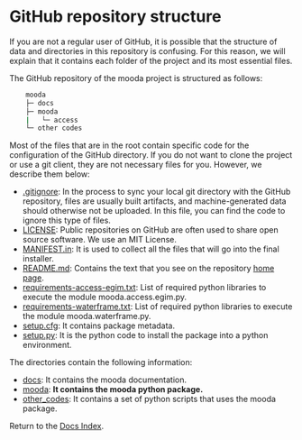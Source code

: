 # GitHub repository structure

If you are not a regular user of GitHub, it is possible that the structure of data and directories in this repository is confusing. For this reason, we will explain that it contains each folder of the project and its most essential files.

The GitHub repository of the mooda project is structured as follows:

```bash
    mooda
    ├─ docs
    ├─ mooda
    |   └─ access
    └─ other codes
```

Most of the files that are in the root contain specific code for the configuration of the GitHub directory. If you do not want to clone the project or use a git client, they are not necessary files for you. However, we describe them below:

* [.gitignore](https://github.com/rbardaji/mooda/blob/master/.gitignore): In the process to sync your local git directory with the GitHub repository, files are usually built artifacts, and machine-generated data should otherwise not be uploaded. In this file, you can find the code to ignore this type of files.
* [LICENSE](https://github.com/rbardaji/mooda/blob/master/LICENSE): Public repositories on GitHub are often used to share open source software. We use an MIT License.
* [MANIFEST.in](https://github.com/rbardaji/mooda/blob/master/MANIFEST.in): It is used to collect all the files that will go into the final installer.
* [README.md](https://github.com/rbardaji/mooda/blob/master/README.md): Contains the text that you see on the repository [home page](https://github.com/rbardaji/mooda).
* [requirements-access-egim.txt](requirements-access-egim.txt): List of required python libraries to execute the module mooda.access.egim.py.
* [requirements-waterframe.txt](https://github.com/rbardaji/mooda/blob/master/requirements-waterframe.txt): List of required python libraries to execute the module mooda.waterframe.py.
* [setup.cfg](https://github.com/rbardaji/mooda/blob/master/setup.cfg): It contains package metadata.
* [setup.py](https://github.com/rbardaji/mooda/blob/master/setup.py): It is the python code to install the package into a python environment.

The directories contain the following information:

* [docs](https://github.com/rbardaji/mooda/tree/master/docs): It contains the mooda documentation.
* [mooda](https://github.com/rbardaji/mooda/tree/master/mooda): **It contains the mooda python package.**
* [other_codes](https://github.com/rbardaji/mooda/tree/master/other_codes): It contains a set of python scripts that uses the mooda package.

Return to the [Docs Index](../index_docs.md).
